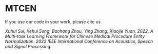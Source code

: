 # MTCEN
If you use our code in your work, please cite us.

*Xuhui Sui, Kehui Song, Baohang Zhou, Ying Zhang, Xiaojie Yuan. 2022. A Multi-task Learning Framework for Chinese Medical Procedure Entity Normalization. 2022 IEEE International Conference on Acoustics, Speech and Signal Processing.*

